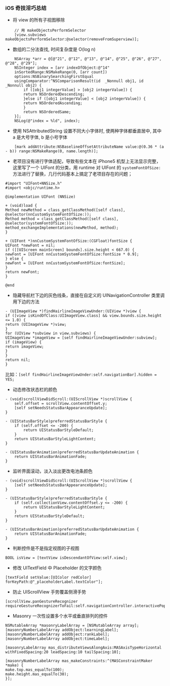 ### iOS 奇技淫巧总结

- 将 view 的所有子视图移除

```
    // 用 makeObjectsPerformSelector
    [view.subviews makeObjectsPerformSelector:@selector(removeFromSuperview)];
```


- 数组的二分法查找, 时间复杂度是 O(log n)
```
    NSArray *arr = @[@"21", @"12", @"13", @"14", @"25", @"26", @"27", @"28", @"29"];
    NSInteger index = [arr indexOfObject:@"14"
    inSortedRange:NSMakeRange(0, [arr count])
    options:NSBinarySearchingFirstEqual
    usingComparator:^NSComparisonResult(id  _Nonnull obj1, id  _Nonnull obj2) {
        if ([obj1 integerValue] > [obj2 integerValue]) {
        return NSOrderedDescending;
        }else if ([obj1 integerValue] < [obj2 integerValue]) {
        return NSOrderedAscending;
        }
        return NSOrderedSame;
    }];
    NSLog(@"index = %ld", index);
```


- 使用 NSAttributedString 设置不同大小字体时, 使两种字体都垂直居中, 其中 a 是大号字体, b 是小号字体

```
    [mark addAttribute:NSBaselineOffsetAttributeName value:@(0.36 * (a - b)) range:NSMakeRange(0, name.length)];

```

- 老项目没有进行字体适配，导致有些文本在 iPhone5 机型上无法显示完整，这里写了一个 UIFont 的分类，用 runtime 对 UIFont 的 `systemFontOfSize:` 方法进行了替换，几行代码基本上搞定了老项目存在的问题；

```
#import "UIFont+NNSize.h"
#import <objc/runtime.h>

@implementation UIFont (NNSize)

+ (void)load {
Method newMethod = class_getClassMethod([self class], @selector(nnCustomSystemFontOfSize:));
Method method = class_getClassMethod([self class], @selector(systemFontOfSize:));
method_exchangeImplementations(newMethod, method);
}

+ (UIFont *)nnCustomSystemFontOfSize:(CGFloat)fontSize {
UIFont *newFont = nil;
if ([[UIScreen mainScreen] bounds].size.height < 667.0) {
newFont = [UIFont nnCustomSystemFontOfSize:fontSize * 0.9];
} else {
newFont = [UIFont nnCustomSystemFontOfSize:fontSize];
}
return newFont;
}

@end
```

- 隐藏导航栏下边的灰色线条，直接在自定义的 UINavigationController 类里调用下边的方法

```
- (UIImageView *)findHairlineImageViewUnder:(UIView *)view {
if ([view isKindOfClass:UIImageView.class] && view.bounds.size.height <= 1.0) {
return (UIImageView *)view;
}
for (UIView *subview in view.subviews) {
UIImageView *imageView = [self findHairlineImageViewUnder:subview];
if (imageView) {
return imageView;
}
}
return nil;
}
```

比如：`[self findHairlineImageViewUnder:self.navigationBar].hidden = YES;`


- 动态修改状态栏的颜色

```
- (void)scrollViewDidScroll:(UIScrollView *)scrollView {
    self.offset = scrollView.contentOffset.y;
    [self setNeedsStatusBarAppearanceUpdate];
}

- (UIStatusBarStyle)preferredStatusBarStyle {
    if (self.offset <= -200) {
        return UIStatusBarStyleDefault;
    }
    return UIStatusBarStyleLightContent;
}

- (UIStatusBarAnimation)preferredStatusBarUpdateAnimation {
    return UIStatusBarAnimationFade;
}

```

- 监听界面滚动，淡入淡出更改电池条颜色

```
- (void)scrollViewDidScroll:(UIScrollView *)scrollView {
    [self setNeedsStatusBarAppearanceUpdate];
}

- (UIStatusBarStyle)preferredStatusBarStyle {
    if (self.collectionView.contentOffset.y <= -200) {
        return UIStatusBarStyleLightContent;
    }
    return UIStatusBarStyleDefault;
}

- (UIStatusBarAnimation)preferredStatusBarUpdateAnimation {
    return UIStatusBarAnimationFade;
}

```

- 判断控件是不是指定视图的子视图

```
BOOL isView = [textView isDescendantOfView:self.view];
```

- 修改 UITextField 中 Placeholder 的文字颜色

```
[textField setValue:[UIColor redColor] forKeyPath:@"_placeholderLabel.textColor"];
```

- 防止 UIScrollView 手势覆盖侧滑手势

```
[scrollView.panGestureRecognizer requireGestureRecognizerToFail:self.navigationController.interactivePopGestureRecognizer];
```

- Masonry 一次性设置多个水平或垂直排列的控件


```
NSMutableArray *masonryLabelArray = [NSMutableArray array];
[masonryNumberLabelArray addObject:learningLabel];
[masonryNumberLabelArray addObject:rankLabel];
[masonryNumberLabelArray addObject:timeLabel];

[masonryLabelArray mas_distributeViewsAlongAxis:MASAxisTypeHorizontal withFixedSpacing:20 leadSpacing:10 tailSpacing:10];

[masonryNumberLabelArray mas_makeConstraints:^(MASConstraintMaker *make) {
make.top.mas_equalTo(100);
make.height.mas_equalTo(30);
}];
```
